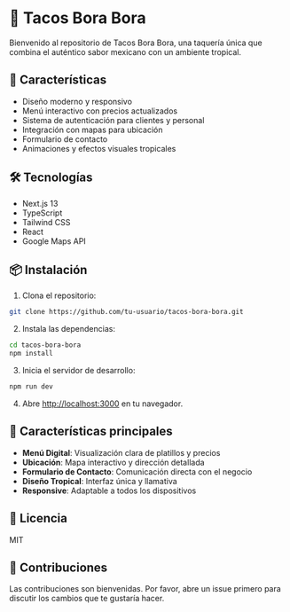 # 🌴 Tacos Bora Bora

Bienvenido al repositorio de Tacos Bora Bora, una taquería única que combina el auténtico sabor mexicano con un ambiente tropical.

<!-- Force Vercel Deployment -->

<!-- Trigger Vercel Deployment -->

## 🚀 Características

- Diseño moderno y responsivo
- Menú interactivo con precios actualizados
- Sistema de autenticación para clientes y personal
- Integración con mapas para ubicación
- Formulario de contacto
- Animaciones y efectos visuales tropicales

## 🛠️ Tecnologías

- Next.js 13
- TypeScript
- Tailwind CSS
- React
- Google Maps API

## 📦 Instalación

1. Clona el repositorio:
```bash
git clone https://github.com/tu-usuario/tacos-bora-bora.git
```

2. Instala las dependencias:
```bash
cd tacos-bora-bora
npm install
```

3. Inicia el servidor de desarrollo:
```bash
npm run dev
```

4. Abre [http://localhost:3000](http://localhost:3000) en tu navegador.

## 🌟 Características principales

- **Menú Digital**: Visualización clara de platillos y precios
- **Ubicación**: Mapa interactivo y dirección detallada
- **Formulario de Contacto**: Comunicación directa con el negocio
- **Diseño Tropical**: Interfaz única y llamativa
- **Responsive**: Adaptable a todos los dispositivos

## 📝 Licencia

MIT

## 🤝 Contribuciones

Las contribuciones son bienvenidas. Por favor, abre un issue primero para discutir los cambios que te gustaría hacer.
